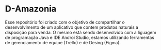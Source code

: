 # D-Amazonia
Esse repositório foi criado com o objetivo de compartilhar o desenvolvimento de um aplicativo que contem produtos naturais a disposição para venda.
O mesmo está sendo desenvolvido com a liguagem de programação Java e IDE Androi Studio, estamos utilizando ferramentas de gerenciamento de equipe (Trello) e de Desing (Figma).
